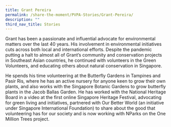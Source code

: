 ```yaml
---
title: Grant Pereira
permalink: /share-the-moment/PVPA-Stories/Grant-Pereira/
description: ""
third_nav_title: Stories
---
```



Grant has been a passionate and influential advocate for environmental matters over the last 40 years. His involvement in environmental initiatives cuts across both local and international efforts. Despite the pandemic putting a halt to almost all of Grant’s community and conservation projects in Southeast Asian countries, he continued with volunteers in the Green Volunteers, and educating others about natural conservation in Singapore.

He spends his time volunteering at the Butterfly Gardens in Tampines and Pasir Ris, where he has an active nursery for anyone keen to grow their own plants, and also works with the Singapore Botanic Gardens to grow butterfly plants in the Jacob Ballas Garden. He has worked with the National Heritage Board in a video at the first online Singapore Heritage Festival, advocating for green living and initiatives, partnered with Our Better World (an initiative under Singapore International Foundation) to share about the good that volunteering has for our society and is now working with NParks on the One Million Trees project.